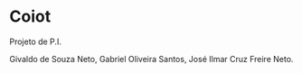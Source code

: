 # Coiot
Projeto  de P.I.

Givaldo de Souza Neto,
Gabriel Oliveira Santos,
José Ilmar Cruz Freire Neto.
